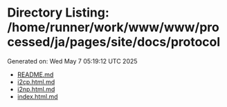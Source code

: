 # Directory Listing: /home/runner/work/www/www/processed/ja/pages/site/docs/protocol
Generated on: Wed May  7 05:19:12 UTC 2025

- [README.md](README.md)
- [i2cp.html.md](i2cp.html.md)
- [i2np.html.md](i2np.html.md)
- [index.html.md](index.html.md)
